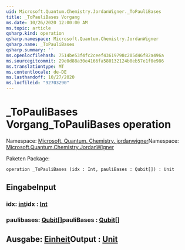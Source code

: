 ```yaml
---
uid: Microsoft.Quantum.Chemistry.JordanWigner._ToPauliBases
title: _ToPauliBases Vorgang
ms.date: 10/26/2020 12:00:00 AM
ms.topic: article
qsharp.kind: operation
qsharp.namespace: Microsoft.Quantum.Chemistry.JordanWigner
qsharp.name: _ToPauliBases
qsharp.summary: ''
ms.openlocfilehash: 7514be53f4fc2ceef43619798c205d46f82a496a
ms.sourcegitcommit: 29e0d88a30e4166fa580132124b0eb57e1f0e986
ms.translationtype: MT
ms.contentlocale: de-DE
ms.lasthandoff: 10/27/2020
ms.locfileid: "92703290"
---
```

# <a name="_topaulibases-operation"></a><span data-ttu-id="1baf7-102">_ToPauliBases Vorgang</span><span class="sxs-lookup"><span data-stu-id="1baf7-102">_ToPauliBases operation</span></span>

<span data-ttu-id="1baf7-103">Namespace: [Microsoft. Quantum. Chemistry. jordanwigner](xref:Microsoft.Quantum.Chemistry.JordanWigner)</span><span class="sxs-lookup"><span data-stu-id="1baf7-103">Namespace: [Microsoft.Quantum.Chemistry.JordanWigner](xref:Microsoft.Quantum.Chemistry.JordanWigner)</span></span>

<span data-ttu-id="1baf7-104">Paketen [](https://nuget.org/packages/)</span><span class="sxs-lookup"><span data-stu-id="1baf7-104">Package: [](https://nuget.org/packages/)</span></span>




```qsharp
operation _ToPauliBases (idx : Int, pauliBases : Qubit[]) : Unit
```


## <a name="input"></a><span data-ttu-id="1baf7-105">Eingabe</span><span class="sxs-lookup"><span data-stu-id="1baf7-105">Input</span></span>

### <a name="idx--int"></a><span data-ttu-id="1baf7-106">idx: [int](xref:microsoft.quantum.lang-ref.int)</span><span class="sxs-lookup"><span data-stu-id="1baf7-106">idx : [Int](xref:microsoft.quantum.lang-ref.int)</span></span>




### <a name="paulibases--qubit"></a><span data-ttu-id="1baf7-107">paulibases: [Qubit](xref:microsoft.quantum.lang-ref.qubit)[]</span><span class="sxs-lookup"><span data-stu-id="1baf7-107">pauliBases : [Qubit](xref:microsoft.quantum.lang-ref.qubit)[]</span></span>





## <a name="output--unit"></a><span data-ttu-id="1baf7-108">Ausgabe: [Einheit](xref:microsoft.quantum.lang-ref.unit)</span><span class="sxs-lookup"><span data-stu-id="1baf7-108">Output : [Unit](xref:microsoft.quantum.lang-ref.unit)</span></span>

